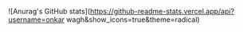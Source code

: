 ![Anurag's GitHub stats](https://github-readme-stats.vercel.app/api?username=onkar wagh&show_icons=true&theme=radical)
